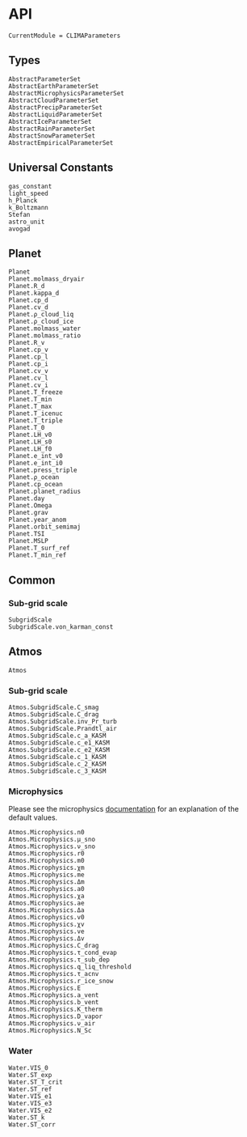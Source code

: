# API

```@meta
CurrentModule = CLIMAParameters
```

## Types

```@docs
AbstractParameterSet
AbstractEarthParameterSet
AbstractMicrophysicsParameterSet
AbstractCloudParameterSet
AbstractPrecipParameterSet
AbstractLiquidParameterSet
AbstractIceParameterSet
AbstractRainParameterSet
AbstractSnowParameterSet
AbstractEmpiricalParameterSet
```

## Universal Constants

```@docs
gas_constant
light_speed
h_Planck
k_Boltzmann
Stefan
astro_unit
avogad
```

## Planet

```@docs
Planet
Planet.molmass_dryair
Planet.R_d
Planet.kappa_d
Planet.cp_d
Planet.cv_d
Planet.ρ_cloud_liq
Planet.ρ_cloud_ice
Planet.molmass_water
Planet.molmass_ratio
Planet.R_v
Planet.cp_v
Planet.cp_l
Planet.cp_i
Planet.cv_v
Planet.cv_l
Planet.cv_i
Planet.T_freeze
Planet.T_min
Planet.T_max
Planet.T_icenuc
Planet.T_triple
Planet.T_0
Planet.LH_v0
Planet.LH_s0
Planet.LH_f0
Planet.e_int_v0
Planet.e_int_i0
Planet.press_triple
Planet.ρ_ocean
Planet.cp_ocean
Planet.planet_radius
Planet.day
Planet.Omega
Planet.grav
Planet.year_anom
Planet.orbit_semimaj
Planet.TSI
Planet.MSLP
Planet.T_surf_ref
Planet.T_min_ref
```

## Common

### Sub-grid scale

```@docs
SubgridScale
SubgridScale.von_karman_const
```

## Atmos

```@docs
Atmos
```

### Sub-grid scale

```@docs
Atmos.SubgridScale.C_smag
Atmos.SubgridScale.C_drag
Atmos.SubgridScale.inv_Pr_turb
Atmos.SubgridScale.Prandtl_air
Atmos.SubgridScale.c_a_KASM
Atmos.SubgridScale.c_e1_KASM
Atmos.SubgridScale.c_e2_KASM
Atmos.SubgridScale.c_1_KASM
Atmos.SubgridScale.c_2_KASM
Atmos.SubgridScale.c_3_KASM
```

### Microphysics

Please see the microphysics [documentation](https://clima.github.io/ClimateMachine.jl/latest/Theory/Atmos/Microphysics/) for an explanation of the default values.

```@docs
Atmos.Microphysics.n0
Atmos.Microphysics.μ_sno
Atmos.Microphysics.ν_sno
Atmos.Microphysics.r0
Atmos.Microphysics.m0
Atmos.Microphysics.χm
Atmos.Microphysics.me
Atmos.Microphysics.Δm
Atmos.Microphysics.a0
Atmos.Microphysics.χa
Atmos.Microphysics.ae
Atmos.Microphysics.Δa
Atmos.Microphysics.v0
Atmos.Microphysics.χv
Atmos.Microphysics.ve
Atmos.Microphysics.Δv
Atmos.Microphysics.C_drag
Atmos.Microphysics.τ_cond_evap
Atmos.Microphysics.τ_sub_dep
Atmos.Microphysics.q_liq_threshold
Atmos.Microphysics.τ_acnv
Atmos.Microphysics.r_ice_snow
Atmos.Microphysics.E
Atmos.Microphysics.a_vent
Atmos.Microphysics.b_vent
Atmos.Microphysics.K_therm
Atmos.Microphysics.D_vapor
Atmos.Microphysics.ν_air
Atmos.Microphysics.N_Sc
```

### Water

```@docs
Water.VIS_0
Water.ST_exp
Water.ST_T_crit
Water.ST_ref
Water.VIS_e1
Water.VIS_e3
Water.VIS_e2
Water.ST_k
Water.ST_corr
```
